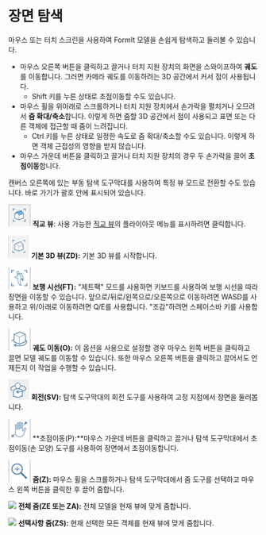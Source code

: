 # 장면 탐색

마우스 또는 터치 스크린을 사용하여 FormIt 모델을 손쉽게 탐색하고 둘러볼 수 있습니다.

* 마우스 오른쪽 버튼을 클릭하고 끌거나 터치 지원 장치의 화면을 스와이프하여 **궤도**를 이동합니다. 그러면 카메라 궤도를 이동하려는 3D 공간에서 커서 점이 사용됩니다.
   * Shift 키를 누른 상태로 초점이동할 수도 있습니다.
* 마우스 휠을 위아래로 스크롤하거나 터치 지원 장치에서 손가락을 펼치거나 오므려서 **줌 확대/축소**합니다. 이렇게 하면 줌할 3D 공간에서 점이 사용되고 표면 또는 다른 객체에 접근할 때 줌이 느려집니다.
   * Ctrl 키를 누른 상태로 일정한 속도로 줌 확대/축소할 수도 있습니다. 이렇게 하면 객체 근접성의 영향을 받지 않습니다.
* 마우스 가운데 버튼을 클릭하고 끌거나 터치 지원 장치의 경우 두 손가락을 끌어 **초점이동**합니다.

캔버스 오른쪽에 있는 부동 탐색 도구막대를 사용하여 특정 뷰 모드로 전환할 수도 있습니다. 바로 가기가 괄호 안에 표시되어 있습니다.

![](../.gitbook/assets/20190618-ortho-views.png) **직교 뷰**: 사용 가능한 [직교 뷰](../tool-library/orthographic-views.md)의 플라이아웃 메뉴를 표시하려면 클릭합니다.

![](../.gitbook/assets/20190618-3d-view.png) **기본 3D 뷰(ZD):** 기본 3D 뷰를 시작합니다.

![](../.gitbook/assets/jet-pack.png) **보행 시선(FT):** "제트팩" 모드를 사용하면 키보드를 사용하여 보행 시선을 따라 장면을 이동할 수 있습니다. 앞으로/뒤로/왼쪽으로/오른쪽으로 이동하려면 WASD를 사용하고 위/아래로 이동하려면 Q/E를 사용합니다. "조감"하려면 스페이스바 키를 사용합니다.

![](../.gitbook/assets/orbit-tool.png) **궤도 이동(O):** 이 옵션을 사용으로 설정할 경우 마우스 왼쪽 버튼을 클릭하고 끌면 모델 궤도를 이동할 수 있습니다. 또한 마우스 오른쪽 버튼을 클릭하고 끌어서도 언제든지 이 작업을 수행할 수 있습니다.

![](../.gitbook/assets/swivel.PNG) **회전(SV):** 탐색 도구막대의 회전 도구를 사용하여 고정 지점에서 장면을 둘러봅니다.

![](../.gitbook/assets/panning.png) **초점이동(P):**마우스 가운데 버튼을 클릭하고 끌거나 탐색 도구막대에서 초점이동(손 모양) 도구를 사용하여 장면에서 초점이동합니다.

![](../.gitbook/assets/zoom.png) **줌(Z):** 마우스 휠을 스크롤하거나 탐색 도구막대에서 줌 도구를 선택하고 마우스 왼쪽 버튼을 클릭한 후 끌어 줌합니다.

![](../.gitbook/assets/zoom\_all.png) **전체 줌(ZE 또는 ZA):** 전체 모델을 현재 뷰에 맞게 줌합니다.

![](../.gitbook/assets/zoom\_selection.png) **선택사항 줌(ZS):** 현재 선택한 모든 객체를 현재 뷰에 맞게 줌합니다.
